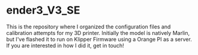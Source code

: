 # ender3_V3_SE
This is the repository where I organized the configuration files and calibration attempts for my 3D printer. Initially the model is natively Marlin, but I've flashed it to run on Klipper Firmware using a Orange PI as a server. If you are interested in how I did it, get in touch!
